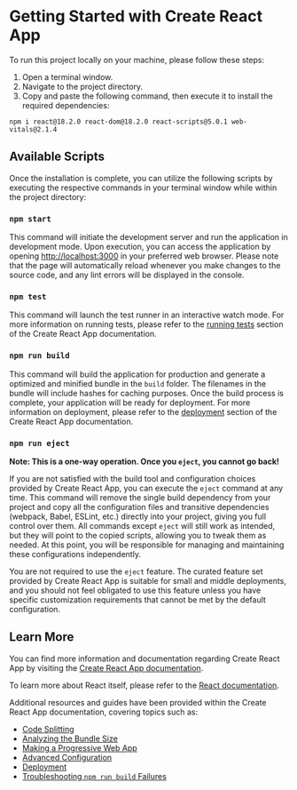 # Getting Started with Create React App

To run this project locally on your machine, please follow these steps:

1. Open a terminal window.
2. Navigate to the project directory.
3. Copy and paste the following command, then execute it to install the required dependencies:

```
npm i react@18.2.0 react-dom@18.2.0 react-scripts@5.0.1 web-vitals@2.1.4
```

## Available Scripts

Once the installation is complete, you can utilize the following scripts by executing the respective commands in your terminal window while within the project directory:

### `npm start`

This command will initiate the development server and run the application in development mode. Upon execution, you can access the application by opening [http://localhost:3000](http://localhost:3000) in your preferred web browser. Please note that the page will automatically reload whenever you make changes to the source code, and any lint errors will be displayed in the console.

### `npm test`

This command will launch the test runner in an interactive watch mode. For more information on running tests, please refer to the [running tests](https://facebook.github.io/create-react-app/docs/running-tests) section of the Create React App documentation.

### `npm run build`

This command will build the application for production and generate a optimized and minified bundle in the `build` folder. The filenames in the bundle will include hashes for caching purposes. Once the build process is complete, your application will be ready for deployment. For more information on deployment, please refer to the [deployment](https://facebook.github.io/create-react-app/docs/deployment) section of the Create React App documentation.

### `npm run eject`

**Note: This is a one-way operation. Once you `eject`, you cannot go back!**

If you are not satisfied with the build tool and configuration choices provided by Create React App, you can execute the `eject` command at any time. This command will remove the single build dependency from your project and copy all the configuration files and transitive dependencies (webpack, Babel, ESLint, etc.) directly into your project, giving you full control over them. All commands except `eject` will still work as intended, but they will point to the copied scripts, allowing you to tweak them as needed. At this point, you will be responsible for managing and maintaining these configurations independently.

You are not required to use the `eject` feature. The curated feature set provided by Create React App is suitable for small and middle deployments, and you should not feel obligated to use this feature unless you have specific customization requirements that cannot be met by the default configuration.

## Learn More

You can find more information and documentation regarding Create React App by visiting the [Create React App documentation](https://facebook.github.io/create-react-app/docs/getting-started).

To learn more about React itself, please refer to the [React documentation](https://reactjs.org/).

Additional resources and guides have been provided within the Create React App documentation, covering topics such as:

- [Code Splitting](https://facebook.github.io/create-react-app/docs/code-splitting)
- [Analyzing the Bundle Size](https://facebook.github.io/create-react-app/docs/analyzing-the-bundle-size)
- [Making a Progressive Web App](https://facebook.github.io/create-react-app/docs/making-a-progressive-web-app)
- [Advanced Configuration](https://facebook.github.io/create-react-app/docs/advanced-configuration)
- [Deployment](https://facebook.github.io/create-react-app/docs/deployment)
- [Troubleshooting `npm run build` Failures](https://facebook.github.io/create-react-app/docs/troubleshooting#npm-run-build-fails-to-minify)
